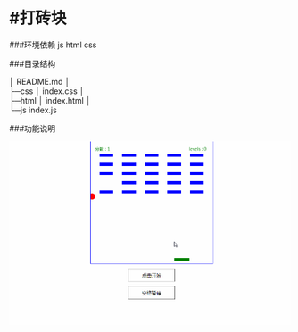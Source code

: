 #打砖块
========
###环境依赖
js html css

###目录结构


│  README.md
│  
├─css
│      index.css
│      
├─html
│      index.html
│      
└─js
        index.js


###功能说明
        
![事列](https://github.com/del427/dazhuankuai/raw/master/img/打砖块.gif)